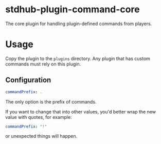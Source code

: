 # stdhub-plugin-command-core

The core plugin for handling plugin-defined commands from players.

# Usage

Copy the plugin to the `plugins` directory. Any plugin that has custom commands must rely on this plugin.

## Configuration

```yaml
commandPrefix: .
```
The only option is the prefix of commands.

If you want to change that into other values, you'd better wrap the new value with quotes, for example:
```yaml
commandPrefix: "!"
```
or unexpected things will happen.
